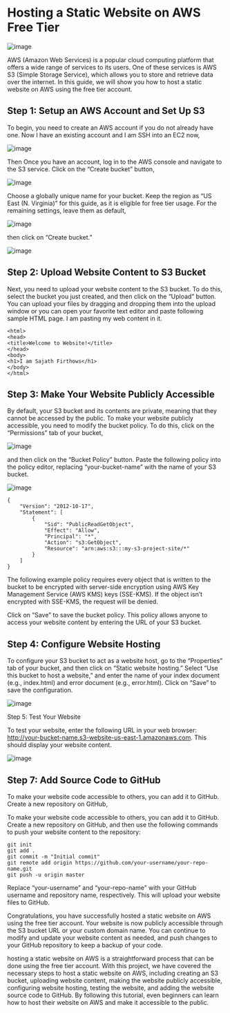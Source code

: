 # Hosting a Static Website on AWS Free Tier

![image](https://user-images.githubusercontent.com/106432527/219456020-28bce88f-82c0-4678-8ec4-2b5e926b2914.png)

AWS (Amazon Web Services) is a popular cloud computing platform that offers a wide range of services to its users. One of these services is AWS S3 (Simple Storage Service), which allows you to store and retrieve data over the internet. In this guide, we will show you how to host a static website on AWS using the free tier account.

## Step 1: Setup an AWS Account and Set Up S3

To begin, you need to create an AWS account if you do not already have one. Now I have an existing account and I am SSH into an EC2 now,

![image](https://user-images.githubusercontent.com/106432527/219456153-0fa2bab6-6228-4043-81d7-ed34e57901ed.png)

Then Once you have an account, log in to the AWS console and navigate to the S3 service. Click on the “Create bucket” button,

![image](https://user-images.githubusercontent.com/106432527/219456251-e74b2968-9b0e-416c-b4b4-7b990c27c9c7.png)

Choose a globally unique name for your bucket. Keep the region as “US East (N. Virginia)” for this guide, as it is eligible for free tier usage. For the remaining settings, leave them as default,

![image](https://user-images.githubusercontent.com/106432527/219456301-3a591b39-b4cf-4ff7-ac93-6dce2fea6e3d.png)

then click on “Create bucket.”

![image](https://user-images.githubusercontent.com/106432527/219456350-b6963c0b-ce2c-4592-8bb6-6d2a8647fd81.png)

## Step 2: Upload Website Content to S3 Bucket

Next, you need to upload your website content to the S3 bucket. To do this, select the bucket you just created, and then click on the “Upload” button. You can upload your files by dragging and dropping them into the upload window or you can open your favorite text editor and paste following sample HTML page. I am pasting my web content in it.

```
<html>
<head>
<title>Welcome to Website!</title>
</head>
<body>
<h1>I am Sajath Firthows</h1>
</body>
</html>
```

## Step 3: Make Your Website Publicly Accessible

By default, your S3 bucket and its contents are private, meaning that they cannot be accessed by the public. To make your website publicly accessible, you need to modify the bucket policy. To do this, click on the “Permissions” tab of your bucket,

![image](https://user-images.githubusercontent.com/106432527/219456532-49f2c3c8-770d-45ee-a170-9ac67d32f8b2.png)

and then click on the “Bucket Policy” button. Paste the following policy into the policy editor, replacing “your-bucket-name” with the name of your S3 bucket.

![image](https://user-images.githubusercontent.com/106432527/219456646-929e950d-4822-41cc-90cd-dd17f2d0f981.png)

```
{
    "Version": "2012-10-17",
    "Statement": [
        {
            "Sid": "PublicReadGetObject",
            "Effect": "Allow",
            "Principal": "*",
            "Action": "s3:GetObject",
            "Resource": "arn:aws:s3:::my-s3-project-site/*"
        }
    ]
}
```

The following example policy requires every object that is written to the bucket to be encrypted with server-side encryption using AWS Key Management Service (AWS KMS) keys (SSE-KMS). If the object isn’t encrypted with SSE-KMS, the request will be denied.

Click on “Save” to save the bucket policy. This policy allows anyone to access your website content by entering the URL of your S3 bucket.

## Step 4: Configure Website Hosting

To configure your S3 bucket to act as a website host, go to the “Properties” tab of your bucket, and then click on “Static website hosting.” Select “Use this bucket to host a website,” and enter the name of your index document (e.g., index.html) and error document (e.g., error.html). Click on “Save” to save the configuration.

![image](https://user-images.githubusercontent.com/106432527/219456776-6f598916-8975-472c-a906-79df03993811.png)

Step 5: Test Your Website

To test your website, enter the following URL in your web browser: http://your-bucket-name.s3-website-us-east-1.amazonaws.com. This should display your website content.

![image](https://user-images.githubusercontent.com/106432527/219456870-9b80ca3d-8978-4430-a36b-71c798f49eba.png)

## Step 7: Add Source Code to GitHub

To make your website code accessible to others, you can add it to GitHub. Create a new repository on GitHub,

To make your website code accessible to others, you can add it to GitHub. Create a new repository on GitHub, and then use the following commands to push your website content to the repository:

```
git init
git add .
git commit -m "Initial commit"
git remote add origin https://github.com/your-username/your-repo-name.git
git push -u origin master
```

Replace “your-username” and “your-repo-name” with your GitHub username and repository name, respectively. This will upload your website files to GitHub.

Congratulations, you have successfully hosted a static website on AWS using the free tier account. Your website is now publicly accessible through the S3 bucket URL or your custom domain name. You can continue to modify and update your website content as needed, and push changes to your GitHub repository to keep a backup of your code.

hosting a static website on AWS is a straightforward process that can be done using the free tier account. With this project, we have covered the necessary steps to host a static website on AWS, including creating an S3 bucket, uploading website content, making the website publicly accessible, configuring website hosting, testing the website, and adding the website source code to GitHub. By following this tutorial, even beginners can learn how to host their website on AWS and make it accessible to the public. 



